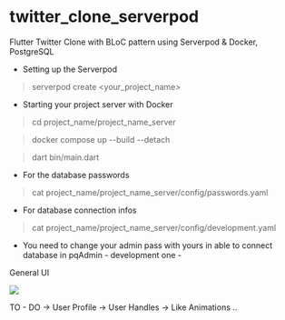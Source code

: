 # twitter_clone_serverpod
Flutter Twitter Clone with BLoC pattern using Serverpod & Docker, PostgreSQL

* Setting up the Serverpod 

> serverpod create <your_project_name>

* Starting your project server with Docker

> cd project_name/project_name_server

> docker compose up --build --detach

> dart bin/main.dart

* For the database passwords 
> cat project_name/project_name_server/config/passwords.yaml

* For database connection infos
> cat project_name/project_name_server/config/development.yaml

 * You need to change your admin pass with yours in able to connect database in pqAdmin - development one -

General UI 

![](https://github.com/tugberk963/twitter_clone_serverpod/blob/tugberk/twitter_clone_flutter/twitterclone.gif)

TO - DO
-> User Profile
-> User Handles
-> Like Animations
..
